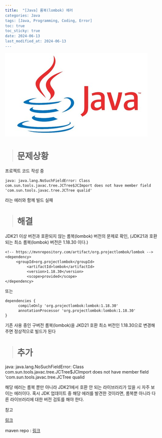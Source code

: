 ```yaml
---
title:  "[Java] 롬복(lombok) 에러 
categories: Java
tags: [Java, Programming, Coding, Error]
toc: true
toc_sticky: true
date: 2024-06-13
last_modified_at: 2024-06-13
---
```


![java.png](/assets/images/java.png)

> # 문제상황

프로젝트 코드 작성 중

~~~
java: java.lang.NoSuchFieldError: Class com.sun.tools.javac.tree.JCTree$JCImport does not have member field 'com.sun.tools.javac.tree.JCTree qualid'
~~~

라는 에러와 함께 빌드 실패

> # 해결

JDK21 이상 버전과 호환되지 않는 롬복(lombok) 버전의 문제로 확인, (JDK21과 호환되는 최소 롬복(lombok) 버전은 1.18.30 이다.)

~~~
<!-- https://mvnrepository.com/artifact/org.projectlombok/lombok -->
<dependency>
     <groupId>org.projectlombok</groupId>
          <artifactId>lombok</artifactId>
          <version>1.18.30</version>
          <scope>provided</scope>
</dependency>
~~~

또는

~~~
dependencies {
      compileOnly 'org.projectlombok:lombok:1.18.30'
      annotationProcessor 'org.projectlombok:lombok:1.18.30'
}
~~~

기존 사용 중인 구버전 롬복(lombok)을 JKD21 호환 최소 버전인 1.18.30으로 변경해 주면 정상적으로 빌드가 된다

> # 추가

java: java.lang.NoSuchFieldError: Class com.sun.tools.javac.tree.JCTree$JCImport does not have member field 'com.sun.tools.javac.tree.JCTree qualid

해당 에러는 롬복 뿐만 아니라 JDK21에서 호환 안 되는 라이브러리가 있을 시 자주 보이는 에러이다. 혹시 JDK 업데이트 중 해당 에러를 발견한 것이라면, 롬복뿐 아니라 다른 라이브러리에 대한 버전 검토를 해야 한다.

참고

[링크](https://stackoverflow.com/questions/77171270/compilation-error-after-upgrading-to-jdk-21-nosuchfielderror-jcimport-does-n)


maven repo : [링크](https://mvnrepository.com/artifact/org.projectlombok/lombok/1.18.30)
